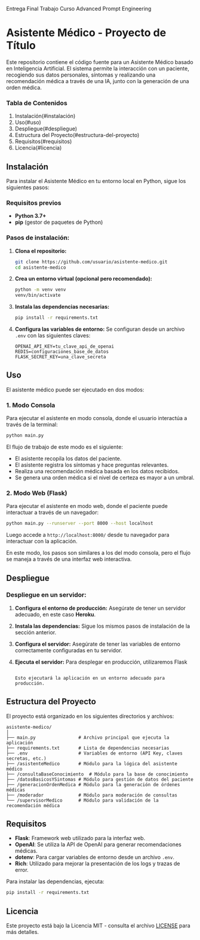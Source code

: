 Entrega Final Trabajo Curso Advanced Prompt Engineering

# Asistente Médico - Proyecto de Título

Este repositorio contiene el código fuente para un Asistente Médico basado en Inteligencia Artificial. El sistema permite la interacción con un paciente, recogiendo sus datos personales, síntomas y realizando una recomendación médica a través de una IA, junto con la generación de una orden médica.

### Tabla de Contenidos
1. Instalación(#instalación)
2. Uso(#uso)
3. Despliegue(#despliegue)
4. Estructura del Proyecto(#estructura-del-proyecto)
5. Requisitos(#requisitos)
6. Licencia(#licencia)

## Instalación

Para instalar el Asistente Médico en tu entorno local en Python, sigue los siguientes pasos:

### Requisitos previos
- **Python 3.7+**
- **pip** (gestor de paquetes de Python)

### Pasos de instalación:
1. **Clona el repositorio:**
   ```bash
   git clone https://github.com/usuario/asistente-medico.git
   cd asistente-medico
   ```

2. **Crea un entorno virtual (opcional pero recomendado):**
   ```bash
   python -m venv venv
   venv/bin/activate
   ```

3. **Instala las dependencias necesarias:**
   ```bash
   pip install -r requirements.txt
   ```

4. **Configura las variables de entorno:**
   Se configuran desde un archivo `.env` con las siguientes claves:
   ```
   OPENAI_API_KEY=tu_clave_api_de_openai
   REDIS=configuraciones_base_de_datos
   FLASK_SECRET_KEY=una_clave_secreta
   ```

## Uso

El asistente médico puede ser ejecutado en dos modos:

### 1. **Modo Consola**
   Para ejecutar el asistente en modo consola, donde el usuario interactúa a través de la terminal:

   ```bash
   python main.py
   ```

   El flujo de trabajo de este modo es el siguiente:
   - El asistente recopila los datos del paciente.
   - El asistente registra los síntomas y hace preguntas relevantes.
   - Realiza una recomendación médica basada en los datos recibidos.
   - Se genera una orden médica si el nivel de certeza es mayor a un umbral.

### 2. **Modo Web (Flask)**
   Para ejecutar el asistente en modo web, donde el paciente puede interactuar a través de un navegador:

   ```bash
   python main.py --runserver --port 8000 --host localhost
   ```

   Luego accede a `http://localhost:8000/` desde tu navegador para interactuar con la aplicación.

   En este modo, los pasos son similares a los del modo consola, pero el flujo se maneja a través de una interfaz web interactiva.

## Despliegue

### Despliegue en un servidor:
1. **Configura el entorno de producción:**
   Asegúrate de tener un servidor adecuado, en este caso **Heroku**.

2. **Instala las dependencias:**
   Sigue los mismos pasos de instalación de la sección anterior.

3. **Configura el servidor:**
   Asegúrate de tener las variables de entorno correctamente configuradas en tu servidor.

4. **Ejecuta el servidor:**
   Para desplegar en producción, utilizaremos Flask
   ```

   Esto ejecutará la aplicación en un entorno adecuado para producción.

## Estructura del Proyecto

El proyecto está organizado en los siguientes directorios y archivos:

```
asistente-medico/
│
├── main.py                # Archivo principal que ejecuta la aplicación
├── requirements.txt       # Lista de dependencias necesarias
├── .env                   # Variables de entorno (API Key, claves secretas, etc.)
├── /asistenteMedico       # Módulo para la lógica del asistente médico
├── /consultaBaseConocimiento  # Módulo para la base de conocimiento
├── /datosBasicosYSintomas # Módulo para gestión de datos del paciente
├── /generacionOrdenMedica # Módulo para la generación de órdenes médicas
├── /moderador             # Módulo para moderación de consultas
└── /supervisorMedico      # Módulo para validación de la recomendación médica
```

## Requisitos

- **Flask**: Framework web utilizado para la interfaz web.
- **OpenAI**: Se utiliza la API de OpenAI para generar recomendaciones médicas.
- **dotenv**: Para cargar variables de entorno desde un archivo `.env`.
- **Rich**: Utilizado para mejorar la presentación de los logs y trazas de error.

Para instalar las dependencias, ejecuta:

```bash
pip install -r requirements.txt
```

## Licencia

Este proyecto está bajo la Licencia MIT - consulta el archivo [LICENSE](LICENSE) para más detalles.
